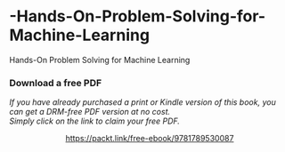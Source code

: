 # -Hands-On-Problem-Solving-for-Machine-Learning
 Hands-On Problem Solving for Machine Learning
### Download a free PDF

 <i>If you have already purchased a print or Kindle version of this book, you can get a DRM-free PDF version at no cost.<br>Simply click on the link to claim your free PDF.</i>
<p align="center"> <a href="https://packt.link/free-ebook/9781789530087">https://packt.link/free-ebook/9781789530087 </a> </p>